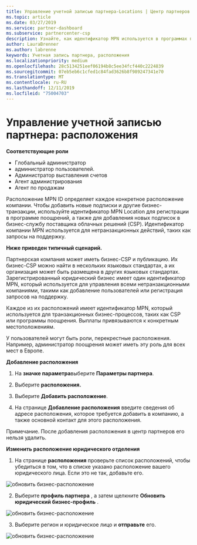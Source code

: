 ```yaml
---
title: Управление учетной записью партнера-Locations | Центр партнеров
ms.topic: article
ms.date: 03/27/2019
ms.service: partner-dashboard
ms.subservice: partnercenter-csp
description: Узнайте, как идентификатор MPN используется в программах поощрений, бизнес-деятельности, подписках и других транзакциях CSP.
author: LauraBrenner
ms.author: labrenne
keywords: Учетная запись партнера, расположения
ms.localizationpriority: medium
ms.openlocfilehash: 28c5134251eef06194b8c5ee34fcf440c2224839
ms.sourcegitcommit: 07eb5eb6c1cfed1c84fad3626b8f989247341e70
ms.translationtype: MT
ms.contentlocale: ru-RU
ms.lasthandoff: 12/11/2019
ms.locfileid: "75004703"
---
```

# <a name="manage-your-partner-account-locations"></a>Управление учетной записью партнера: расположения

**Соответствующие роли**
-   Глобальный администратор
-   администратор пользователей.
-   Администратор выставления счетов
-   Агент администрирования
-   Агент по продажам

Расположение MPN ID определяет каждое конкретное расположение компании. Чтобы добавить новые подписки и другие бизнес-транзакции, используйте идентификатор MPN Location для регистрации в программе поощрений, а также для добавления новых подписок в бизнес-службу поставщика облачных решений (CSP). Идентификатор компании MPN используется для нетранзакционных действий, таких как запросы на поддержку.

**Ниже приведен типичный сценарий.** 

Партнерская компания может иметь бизнес-CSP и публикацию. Их бизнес-CSP можно найти в нескольких языковых стандартах, а их организация может быть размещена в других языковых стандартах. Зарегистрированный юридический бизнес имеет один идентификатор MPN, который используется для управления всеми нетранзакционными компаниями, такими как добавление пользователей или регистрация запросов на поддержку. 

Каждое из их расположений имеет идентификатор MPN, который используется для транзакционных бизнес-процессов, таких как CSP или программы поощрения. Выплаты привязываются к конкретным местоположениям.

У пользователей могут быть роли, перекрестные расположения. Например, администратор поощрения может иметь эту роль для всех мест в Европе.

**Добавление расположения**

1. На **значке параметра**выберите **Параметры партнера**. 

2. Выберите **расположения.**

3. Выберите **Добавить расположение**.  

4. На странице **Добавление расположения** введите сведения об адресе расположения, которое требуется добавить в компанию, а также основной контакт для этого расположения.

Примечание. После добавления расположения в центр партнеров его нельзя удалить.

**Изменить расположение юридического отделения**

1. На странице **расположения** проверьте список расположений, чтобы убедиться в том, что в списке указано расположение вашего юридического лица. Если это не так, добавьте его.

![обновить бизнес-расположение](images/updatepartnerprofile2.png)

2. Выберите **профиль партнера** , а затем щелкните **Обновить юридический бизнес-профиль** .

![обновить бизнес-расположение](images/updatepartnerprofile1.png)

3. Выберите регион и юридическое лицо и **отправьте** его.

![обновить бизнес-расположение](images/updatepartnerprofile3.png)

